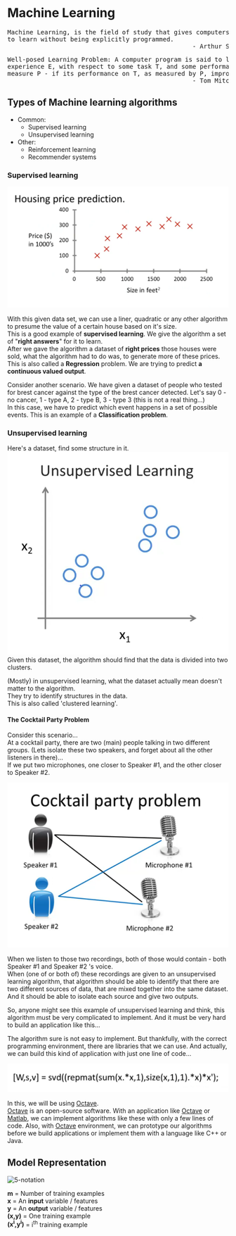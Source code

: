 # Machine Learning 

<pre>
Machine Learning, is the field of study that gives computers the ability 
to learn without being explicitly programmed. 
                                                  - Arthur Samuel (1959)
</pre>

<pre>
Well-posed Learning Problem: A computer program is said to learn from 
experience E, with respect to some task T, and some performance 
measure P - if its performance on T, as measured by P, improves with experience E.
                                                  - Tom Mitchell (1959)
</pre>

## Types of Machine learning algorithms 

+ Common:
  + Supervised learning 
  + Unsupervised learning
+ Other:
    + Reinforcement learning
    + Recommender systems

### Supervised learning

![Plot of prices against the size of houses](\assets\1-housing-price.png "assets/1-housing-price")

With this given data set, we can use a liner, quadratic or any other 
algorithm to presume the value of a certain house based on it's size.   
This is a good example of **supervised learning**. We give the algorithm 
a set of "**right answers**" for it to learn.  
After we gave the algorithm a dataset of **right prices** those houses were
sold, what the algorithm had to do was, to generate more of these prices.
This is also called a **Regression** problem. We are trying to predict 
**a continuous valued output**. 

Consider another scenario. We have given a dataset of people who tested 
for brest cancer against the type of the brest cancer detected. Let's say 
0 - no cancer, 1 - type A, 2 - type B, 3 - type 3 (this is not a real thing...)  
In this case, we have to predict which event happens in a set of possible 
events. This is an example of a **Classification problem**.  

### Unsupervised learning

Here's a dataset, find some structure in it.  
![Clustered plot](\assets\2-clusters.png "assets/2-clusters")  
Given this dataset, the algorithm should find that the data is divided
into two clusters.  

(Mostly) in unsupervised learning, what the dataset actually mean doesn't 
matter to the algorithm.  
They try to identify structures in the data.  
This is also called 'clustered learning'.  

#### The Cocktail Party Problem 

Consider this scenario...   
At a cocktail party, there are two (main) people talking in two different 
groups. (Lets isolate these two speakers, and forget about all the other 
listeners in there)...   
If we put two microphones, one closer to Speaker #1, and the other closer 
to Speaker #2.  

![Cocktail Party](\assets\3-cocktail-party.png "assets/3-cocktail-party")

When we listen to those two recordings, both of those would contain - both 
Speaker #1 and Speaker #2 's voice.  
When (one of or both of) these recordings are given to an unsupervised 
learning algorithm, that algorithm should be able to identify that there 
are two different sources of data, that are mixed together into the same 
dataset. And it should be able to isolate each source and give two outputs.  

So, anyone might see this example of unsupervised learning and think, 
this algorithm must be very complicated to implement. And it must be 
very hard to build an application like this...  

The algorithm sure is not easy to implement. But thankfully, with the 
correct programming environment, there are libraries that we can use. 
And actually, we can build this kind of application with just one line of 
code...  

![A single line of code](\assets\4-one-line.png "assets/4-one-line")

In this, we will be using [Octave](https://www.gnu.org/software/octave).  
[Octave](https://www.gnu.org/software/octave) is an open-source software. 
With an application like [Octave](https://www.gnu.org/software/octave) 
or [Matlab](https://www.mathworks.com/products/matlab.html), we can 
implement algorithms like these with only a few lines of code. Also, with
[Octave](https://www.gnu.org/software/octave) environment, we can prototype 
our algorithms before we build applications or implement them with a 
language like C++ or Java.  

## Model Representation

![5-notation](C:\Projects\studying-ml\assets\5-notation.png "Notations")

**m** = Number of training examples  
**x** = An **input** variable / features  
**y** = An **output** variable / features  
**(x,y)** = One training example  
**(x<sup>i</sup>,y<sup>i</sup>)** = i<sup>th</sup> training example  

